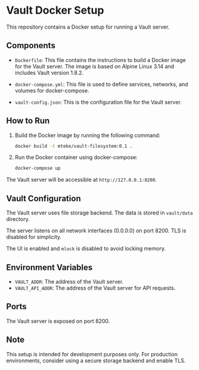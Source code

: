 # Vault Docker Setup

This repository contains a Docker setup for running a Vault server.

## Components

- `Dockerfile`: This file contains the instructions to build a Docker image for the Vault server. The image is based on Alpine Linux 3.14 and includes Vault version 1.8.2.

- `docker-compose.yml`: This file is used to define services, networks, and volumes for docker-compose.

- `vault-config.json`: This is the configuration file for the Vault server.

## How to Run

1. Build the Docker image by running the following command:

    ```bash
    docker build -t mteke/vault-filesystem:0.1 .
    ```

2. Run the Docker container using docker-compose:

    ```bash
    docker-compose up
    ```

The Vault server will be accessible at `http://127.0.0.1:8200`.

## Vault Configuration

The Vault server uses file storage backend. The data is stored in `vault/data` directory.

The server listens on all network interfaces (0.0.0.0) on port 8200. TLS is disabled for simplicity.

The UI is enabled and `mlock` is disabled to avoid locking memory.

## Environment Variables

- `VAULT_ADDR`: The address of the Vault server.
- `VAULT_API_ADDR`: The address of the Vault server for API requests.

## Ports

The Vault server is exposed on port 8200.

## Note

This setup is intended for development purposes only. For production environments, consider using a secure storage backend and enable TLS.